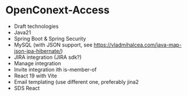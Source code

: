 # OpenConext-Access

* Draft technologies
* Java21
* Spring Boot & Spring Security
* MySQL (with JSON support, see https://vladmihalcea.com/java-map-json-jpa-hibernate/)
* JIRA integration (JIRA sdk?)
* Manage integration
* Invite integration ith is-member-of
* React 19 with Vite
* Email templating (use different one, preferably jina2
* SDS React

